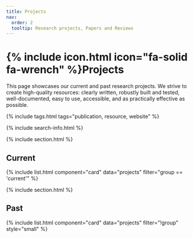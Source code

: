 ```yaml
---
title: Projects
nav:
  order: 2
  tooltip: Research projects, Papers and Reviews
---
```


# {% include icon.html icon="fa-solid fa-wrench" %}Projects

This page showcases our current and past research projects. We strive to create high-quality resources: clearly written, robustly built and tested, well-documented, easy to use, accessible, and as practically effective as possible.

{% include tags.html tags="publication, resource, website" %}

{% include search-info.html %}

{% include section.html %}

## Current

{% include list.html component="card" data="projects" filter="group == 'current'" %}

{% include section.html %}

## Past

{% include list.html component="card" data="projects" filter="!group" style="small" %}
